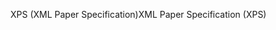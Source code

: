 <span data-ttu-id="2f033-101">XPS (XML Paper Specification)</span><span class="sxs-lookup"><span data-stu-id="2f033-101">XML Paper Specification (XPS)</span></span>